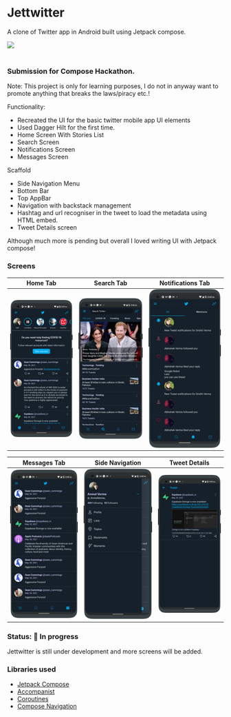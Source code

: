 # Jettwitter

A clone of Twitter app in Android built using Jetpack compose.

<div align="left">
    <a href = "https://developer.android.com/jetpack/androidx/versions/all-channel#may_5_2021">
        <img src = "https://img.shields.io/badge/Jetpack%20Compose-1.0.0%20beta08-brightgreen" />
    </a>
</div>
<br>

### Submission for Compose Hackathon.

Note: This project is only for learning purposes, I do not in anyway want to promote anything that breaks the laws/piracy etc.!

Functionality:
* Recreated the UI for the basic twitter mobile app UI elements
* Used Dagger Hilt for the first time.
* Home Screen With Stories List
* Search Screen
* Notifications Screen
* Messages Screen

Scaffold
* Side Navigation Menu
* Bottom Bar
* Top AppBar
* Navigation with backstack management
* Hashtag and url recogniser in the tweet to load the metadata using HTML embed.
* Tweet Details screen

Although much more is pending but overall I loved writing UI with Jetpack compose!

### Screens
Home Tab             |  Search Tab | Notifications Tab
:-------------------------:|:-------------------------: | :-------------------------: 
<img src="art/screen1.png" width=240 />  |  <img src="art/screen2.png" width=240 /> | <img src="art/screen3.png" width=240 />

Messages Tab             |  Side Navigation | Tweet Details
:-------------------------:|:-------------------------: | :-------------------------: 
<img src="art/screen4.png" width=240 />  |  <img src="art/screen5.png" width=240 /> | <img src="art/screen6.png" width=240 />


### Status: 🚧 In progress
<p>Jettwitter is still under development and more screens will be added.</p>

### Libraries used

* [Jetpack Compose]
* [Accompanist]
* [Coroutines]
* [Compose Navigation]

[Jetpack Compose]: https://developer.android.com/jetpack/compose
[Accompanist]: https://github.com/chrisbanes/accompanist
[Coroutines]: https://developer.android.com/kotlin/coroutines
[Compose Navigation]: https://developer.android.com/jetpack/compose/navigation
